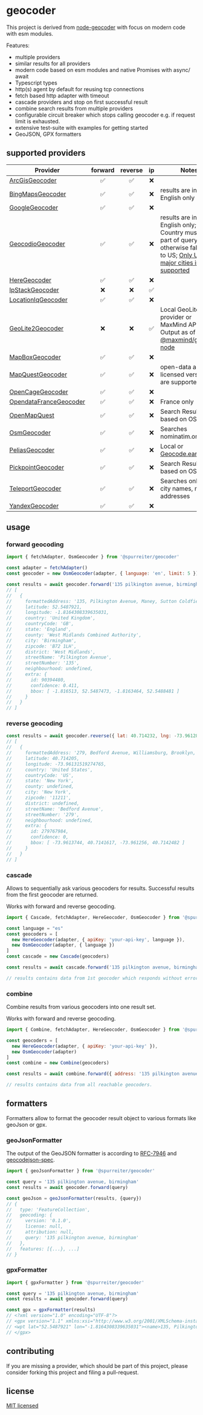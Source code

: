 # geocoder

This project is derived from [node-geocoder](https://github.com/nchaulet/node-geocoder) with focus on modern code with esm modules.

Features:
- multiple providers
- similar results for all providers
- modern code based on esm modules and native Promises with async/ await
- Typescript types
- http(s) agent by default for reusing tcp connections
- fetch based http adapter with timeout
- cascade providers and stop on first successful result
- combine search results from multiple providers
- configurable circuit breaker which stops calling geocoder e.g. if request limit is exhausted.
- extensive test-suite with examples for getting started
- GeoJSON, GPX formatters

## supported providers

| Provider | forward | reverse |  ip  | Notes |
| -------- | :-----: | :-----: | :--: | ----- |
| [ArcGisGeocoder](https://developers.arcgis.com/documentation/mapping-apis-and-services/search/) | ✅ | ✅ | ❌ |  |
| [BingMapsGeocoder](https://docs.microsoft.com/en-us/bingmaps/rest-services/locations) | ✅ | ✅ | ❌ | results are in English only |
| [GoogleGeocoder](https://developers.google.com/maps/documentation/geocoding/overview) | ✅ | ✅ | ❌ |  |
| [GeocodioGeocoder](https://www.geocod.io/docs/) | ✅ | ✅ | ❌ | results are in English only; Country must be part of query, otherwise fallback to US; [Only US and major cities in CA supported](https://www.geocod.io/coverage/) |
| [HereGeocoder](https://developer.here.com/) | ✅ | ✅ | ❌ |  |
| [IpStackGeocoder](https://ipstack.com/) | ❌ | ❌ | ✅ |  |
| [LocationIqGeocoder](https://locationiq.com/docs) |  ✅ | ✅ | ❌ |  |
| [GeoLite2Geocoder](https://dev.maxmind.com/geoip/geoip2/geolite2/) | ❌ | ❌ | ✅ | Local GeoLite2 provider or MaxMind API. Output as of [@maxmind/geoip2-node](https://www.npmjs.com/package/@maxmind/geoip2-node) |
| [MapBoxGeocoder](https://docs.mapbox.com/) | ✅ | ✅ | ❌ |  |
| [MapQuestGeocoder](https://developer.mapquest.com/documentation/geocoding-api) | ✅ | ✅ | ❌ | open-data and licensed versions are supported |
| [OpenCageGeocoder](https://opencagedata.com/) | ✅ | ✅ | ❌ |  |
| [OpendataFranceGeocoder](https://geo.api.gouv.fr/adresse) | ✅ | ✅ | ❌ | France only |
| [OpenMapQuest](https://developer.mapquest.com/documentation/open/nominatim-search/) | ✅ | ✅ | ❌ | Search Results based on OSM |
| [OsmGeocoder](https://nominatim.org/release-docs/develop/) | ✅ | ✅ | ❌ | Searches nominatim.org |
| [PeliasGeocoder](https://github.com/pelias/documentation/blob/master/README.md) | ✅ | ✅ | ❌ | Local or [Geocode.earth](https://geocode.earth/docs) |
| [PickpointGeocoder](https://pickpoint.io/api-reference) | ✅ | ✅ | ❌ | Search Results based on OSM |
| [TeleportGeocoder](https://developers.teleport.org/api/resources/) | ✅ | ✅ | ❌ | Searches only by city names, no addresses |
| [YandexGeocoder](https://yandex.com/dev/maps/geocoder/) | ✅ | ✅ | ❌ |  |

## usage

### forward geocoding

```js
import { fetchAdapter, OsmGeocoder } from '@spurreiter/geocoder'

const adapter = fetchAdapter()
const geocoder = new OsmGeocoder(adapter, { language: 'en', limit: 5 })

const results = await geocoder.forward('135 pilkington avenue, birmingham')
// [
//   {
//     formattedAddress: '135, Pilkington Avenue, Maney, Sutton Coldfield, Wylde Green, Birmingham, West Midlands Combined Authority, West Midlands, England, B72 1LH, United Kingdom',
//     latitude: 52.5487921,
//     longitude: -1.8164308339635031,
//     country: 'United Kingdom',
//     countryCode: 'GB',
//     state: 'England',
//     county: 'West Midlands Combined Authority',
//     city: 'Birmingham',
//     zipcode: 'B72 1LH',
//     district: 'West Midlands',
//     streetName: 'Pilkington Avenue',
//     streetNumber: '135',
//     neighbourhood: undefined,
//     extra: {
//       id: 90394480,
//       confidence: 0.411,
//       bbox: [ -1.816513, 52.5487473, -1.8163464, 52.5488481 ]
//     }
//   }
// ]
```

### reverse geocoding

```js
const results = await geocoder.reverse({ lat: 40.714232, lng: -73.9612889 })
// [
//   {
//     formattedAddress: '279, Bedford Avenue, Williamsburg, Brooklyn, Kings County, New York, 11211, United States',
//     latitude: 40.714205,
//     longitude: -73.96131519274765,
//     country: 'United States',
//     countryCode: 'US',
//     state: 'New York',
//     county: undefined,
//     city: 'New York',
//     zipcode: '11211',
//     district: undefined,
//     streetName: 'Bedford Avenue',
//     streetNumber: '279',
//     neighbourhood: undefined,
//     extra: {
//       id: 279767984,
//       confidence: 0,
//       bbox: [ -73.9613744, 40.7141617, -73.961256, 40.7142482 ]
//     }
//   }
// ]
```

### cascade

Allows to sequentially ask various geocoders for results. Successful results from the first geocoder are returned.

Works with forward and reverse geocoding.

```js
import { Cascade, fetchAdapter, HereGeocoder, OsmGeocoder } from '@spurreiter/geocoder'

const language = "es"
const geocoders = [
  new HereGeocoder(adapter, { apiKey: 'your-api-key', language }),
  new OsmGeocoder(adapter, { language })
]
const cascade = new Cascade(geocoders)

const results = await cascade.forward('135 pilkington avenue, birmingham')

// results contains data from 1st geocoder which responds without error.
```

### combine

Combine results from various geocoders into one result set.

Works with forward and reverse geocoding.

```js
import { Combine, fetchAdapter, HereGeocoder, OsmGeocoder } from '@spurreiter/geocoder'

const geocoders = [
  new HereGeocoder(adapter, { apiKey: 'your-api-key' }),
  new OsmGeocoder(adapter)
]
const combine = new Combine(geocoders)

const results = await combine.forward({ address: '135 pilkington avenue, birmingham', language: 'es' })

// results contains data from all reachable geocoders.
```

## formatters

Formatters allow to format the geocoder result object to various formats like geoJson or gpx.

### geoJsonFormatter

The output of the GeoJSON formatter is according to [RFC-7946](https://datatracker.ietf.org/doc/html/rfc7946) and [geocodejson-spec](https://github.com/geocoders/geocodejson-spec).

```js
import { geoJsonFormatter } from '@spurreiter/geocoder'

const query = '135 pilkington avenue, birmingham'
const results = await geocoder.forward(query)

const geoJson = geoJsonFormatter(results, {query})
// {
//   type: 'FeatureCollection',
//   geocoding: {
//     version: '0.1.0',
//     license: null,
//     attribution: null,
//     query: '135 pilkington avenue, birmingham'
//   },
//   features: [{...}, ...]
// }
```

### gpxFormatter

```js
import { gpxFormatter } from '@spurreiter/geocoder'

const query = '135 pilkington avenue, birmingham'
const results = await geocoder.forward(query)

const gpx = gpxFormatter(results)
// <?xml version="1.0" encoding="UTF-8"?>
// <gpx version="1.1" xmlns:xsi="http://www.w3.org/2001/XMLSchema-instance" xmlns="http://www.topografix.com/GPX/1/0" xsi:schemaLocation="http://www.topografix.com/GPX/1/0 http://www.topografix.com/GPX/1/0/gpx.xsd">
// <wpt lat="52.5487921" lon="-1.8164308339635031"><name>135, Pilkington Avenue, Maney, Sutton Coldfield, Wylde Green, Birmingham, West Midlands Combined Authority, West Midlands, England, B72 1LH, United Kingdom</name></wpt>
// </gpx>
```


## contributing

If you are missing a provider, which should be part of this project, please consider forking this project and filing a pull-request.

## license

[MIT licensed](./LICENSE)
